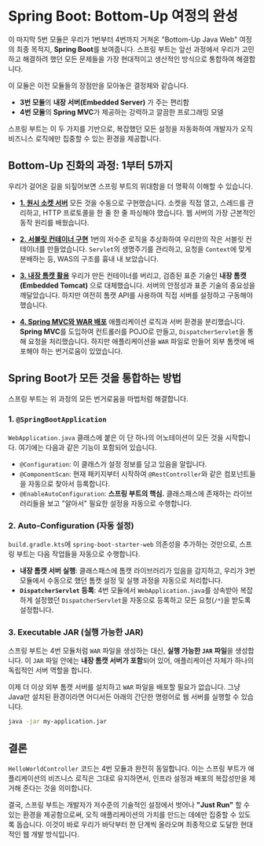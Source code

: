 # Spring Boot: Bottom-Up 여정의 완성

이 마지막 5번 모듈은 우리가 1번부터 4번까지 거쳐온 "Bottom-Up Java Web" 여정의 최종 목적지, **Spring Boot**를 보여줍니다. 스프링 부트는 앞선 과정에서 우리가 고민하고 해결하려 했던 모든 문제들을 가장 현대적이고 생산적인 방식으로 통합하여 해결합니다.

이 모듈은 이전 모듈들의 장점만을 모아놓은 결정체와 같습니다.

-   **3번 모듈**의 **내장 서버(Embedded Server)** 가 주는 편리함
-   **4번 모듈**의 **Spring MVC**가 제공하는 강력하고 깔끔한 프로그래밍 모델

스프링 부트는 이 두 가지를 기반으로, 복잡했던 모든 설정을 자동화하여 개발자가 오직 비즈니스 로직에만 집중할 수 있는 환경을 제공합니다.

## Bottom-Up 진화의 과정: 1부터 5까지

우리가 걸어온 길을 되짚어보면 스프링 부트의 위대함을 더 명확히 이해할 수 있습니다.

-   **[1. 원시 소켓 서버](../1-java-http-socket/README.md)**
    모든 것을 수동으로 구현했습니다. 소켓을 직접 열고, 스레드를 관리하고, HTTP 프로토콜을 한 줄 한 줄 파싱해야 했습니다. 웹 서버의 가장 근본적인 동작 원리를 배웠습니다.

-   **[2. 서블릿 컨테이너 구현](../2-servlet-container-impl/README.md)**
    1번의 저수준 로직을 추상화하여 우리만의 작은 서블릿 컨테이너를 만들었습니다. `Servlet`의 생명주기를 관리하고, 요청을 `Context`에 맞게 분배하는 등, WAS의 구조를 흉내 내 보았습니다.

-   **[3. 내장 톰캣 활용](../3-tomcat/README.md)**
    우리가 만든 컨테이너를 버리고, 검증된 표준 기술인 **내장 톰캣(Embedded Tomcat)** 으로 대체했습니다. 서버의 안정성과 표준 기술의 중요성을 깨달았습니다. 하지만 여전히 톰캣 API를 사용하여 직접 서버를 설정하고 구동해야 했습니다.

-   **[4. Spring MVC와 WAR 배포](../4-spring-webmvc/README.md)**
    애플리케이션 로직과 서버 환경을 분리했습니다. **Spring MVC**를 도입하여 컨트롤러를 POJO로 만들고, `DispatcherServlet`을 통해 요청을 처리했습니다. 하지만 애플리케이션을 `WAR` 파일로 만들어 외부 톰캣에 배포해야 하는 번거로움이 있었습니다.

## Spring Boot가 모든 것을 통합하는 방법

스프링 부트는 위 과정의 모든 번거로움을 마법처럼 해결합니다.

### 1. `@SpringBootApplication`

`WebApplication.java` 클래스에 붙은 이 단 하나의 어노테이션이 모든 것을 시작합니다. 여기에는 다음과 같은 기능이 포함되어 있습니다.

-   `@Configuration`: 이 클래스가 설정 정보를 담고 있음을 알립니다.
-   `@ComponentScan`: 현재 패키지부터 시작하여 `@RestController`와 같은 컴포넌트들을 자동으로 찾아서 등록합니다.
-   `@EnableAutoConfiguration`: **스프링 부트의 핵심.** 클래스패스에 존재하는 라이브러리들을 보고 "알아서" 필요한 설정을 자동으로 수행합니다.

### 2. Auto-Configuration (자동 설정)

`build.gradle.kts`에 `spring-boot-starter-web` 의존성을 추가하는 것만으로, 스프링 부트는 다음 작업들을 자동으로 수행합니다.

-   **내장 톰캣 서버 실행**: 클래스패스에 톰캣 라이브러리가 있음을 감지하고, 우리가 3번 모듈에서 수동으로 했던 톰캣 설정 및 실행 과정을 자동으로 처리합니다.
-   **`DispatcherServlet` 등록**: 4번 모듈에서 `WebApplication.java`를 상속받아 복잡하게 설정했던 `DispatcherServlet`을 자동으로 등록하고 모든 요청(`/*`)을 받도록 설정합니다.

### 3. Executable JAR (실행 가능한 JAR)

스프링 부트는 4번 모듈처럼 `WAR` 파일을 생성하는 대신, **실행 가능한 `JAR` 파일**을 생성합니다. 이 `JAR` 파일 안에는 **내장 톰캣 서버가 포함**되어 있어, 애플리케이션 자체가 하나의 독립적인 서버 역할을 합니다.

이제 더 이상 외부 톰캣 서버를 설치하고 `WAR` 파일을 배포할 필요가 없습니다. 그냥 Java만 설치된 환경이라면 어디서든 아래의 간단한 명령어로 웹 서버를 실행할 수 있습니다.

```bash
java -jar my-application.jar
```

## 결론

`HelloWorldController` 코드는 4번 모듈과 완전히 동일합니다. 이는 스프링 부트가 애플리케이션의 비즈니스 로직은 그대로 유지하면서, 인프라 설정과 배포의 복잡성만을 제거해 준다는 것을 의미합니다.

결국, 스프링 부트는 개발자가 저수준의 기술적인 설정에서 벗어나 **"Just Run"** 할 수 있는 환경을 제공함으로써, 오직 애플리케이션의 가치를 만드는 데에만 집중할 수 있도록 돕습니다. 이것이 바로 우리가 바닥부터 한 단계씩 올라오며 최종적으로 도달한 현대적인 웹 개발 방식입니다.
